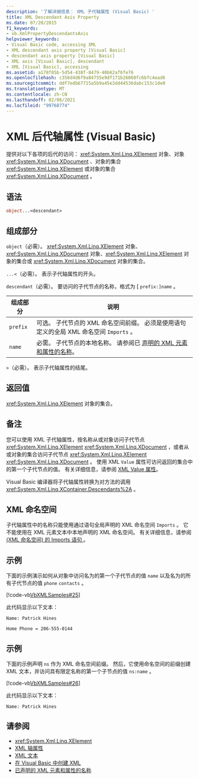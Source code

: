 ```yaml
---
description: '了解详细信息： XML 子代轴属性 (Visual Basic) '
title: XML Descendant Axis Property
ms.date: 07/20/2015
f1_keywords:
- vb.XmlPropertyDescendantsAxis
helpviewer_keywords:
- Visual Basic code, accessing XML
- XML descendant axis property [Visual Basic]
- descendant axis property [Visual Basic]
- XML axis [Visual Basic], descendant
- XML [Visual Basic], accessing
ms.assetid: a178f85b-5d54-438f-8479-40b62af6fe76
ms.openlocfilehash: c356d4d6f9a84755e9df171b26060fc6bfc4ead6
ms.sourcegitcommit: ddf7edb67715a5b9a45e3dd44536dabc153c1de0
ms.translationtype: MT
ms.contentlocale: zh-CN
ms.lasthandoff: 02/06/2021
ms.locfileid: "99768774"
---
```

# <a name="xml-descendant-axis-property-visual-basic"></a>XML 后代轴属性 (Visual Basic)

提供对以下各项的后代的访问： <xref:System.Xml.Linq.XElement> 对象、对象 <xref:System.Xml.Linq.XDocument> 、对象的集合 <xref:System.Xml.Linq.XElement> 或对象的集合 <xref:System.Xml.Linq.XDocument> 。

## <a name="syntax"></a>语法

```vb
object...<descendant>
```

## <a name="parts"></a>组成部分

`object`（必需）。 <xref:System.Xml.Linq.XElement> 对象、<xref:System.Xml.Linq.XDocument> 对象、<xref:System.Xml.Linq.XElement> 对象的集合或 <xref:System.Xml.Linq.XDocument> 对象的集合。

`...<`（必需）。 表示子代轴属性的开头。

`descendant`（必需）。 要访问的子代节点的名称，格式为 [ `prefix:]name` 。

|组成部分|说明|
|----------|-----------------|
|`prefix`|可选。 子代节点的 XML 命名空间前缀。 必须是使用语句定义的全局 XML 命名空间 `Imports` 。|
|`name`|必需。 子代节点的本地名称。 请参阅已 [声明的 XML 元素和属性的名称](../../programming-guide/language-features/xml/names-of-declared-xml-elements-and-attributes.md)。|

`>`（必需）。 表示子代轴属性的结尾。

## <a name="return-value"></a>返回值

<xref:System.Xml.Linq.XElement> 对象的集合。

## <a name="remarks"></a>备注

您可以使用 XML 子代轴属性，按名称从或对象访问子代节点 <xref:System.Xml.Linq.XElement> <xref:System.Xml.Linq.XDocument> ，或者从或对象的集合访问子代节点 <xref:System.Xml.Linq.XElement> <xref:System.Xml.Linq.XDocument> 。 使用 XML `Value` 属性可访问返回的集合中的第一个子代节点的值。 有关详细信息，请参阅 [XML Value 属性](xml-value-property.md)。

Visual Basic 编译器将子代轴属性转换为对方法的调用 <xref:System.Xml.Linq.XContainer.Descendants%2A> 。

## <a name="xml-namespaces"></a>XML 命名空间

子代轴属性中的名称只能使用通过语句全局声明的 XML 命名空间 `Imports` 。 它不能使用在 XML 元素文本中本地声明的 XML 命名空间。 有关详细信息，请参阅 [ (XML 命名空间) 的 Imports 语句 ](../statements/imports-statement-xml-namespace.md)。

## <a name="example"></a>示例

下面的示例演示如何从对象中访问名为的第一个子代节点的值 `name` 以及名为的所有子代节点的值 `phone` `contacts` 。

[!code-vb[VbXMLSamples#25](~/samples/snippets/visualbasic/VS_Snippets_VBCSharp/VbXMLSamples/VB/XMLSamples11.vb#25)]

此代码显示以下文本：

`Name: Patrick Hines`

`Home Phone = 206-555-0144`

## <a name="example"></a>示例

下面的示例声明 `ns` 作为 XML 命名空间前缀。 然后，它使用命名空间的前缀创建 XML 文本，并访问具有限定名称的第一个子节点的值 `ns:name` 。

[!code-vb[VbXMLSamples#26](~/samples/snippets/visualbasic/VS_Snippets_VBCSharp/VbXMLSamples/VB/XMLSamples12.vb#26)]

此代码显示以下文本：

`Name: Patrick Hines`

## <a name="see-also"></a>请参阅

- <xref:System.Xml.Linq.XElement>
- [XML 轴属性](index.md)
- [XML 文本](../xml-literals/index.md)
- [在 Visual Basic 中创建 XML](../../programming-guide/language-features/xml/creating-xml.md)
- [已声明的 XML 元素和属性的名称](../../programming-guide/language-features/xml/names-of-declared-xml-elements-and-attributes.md)
